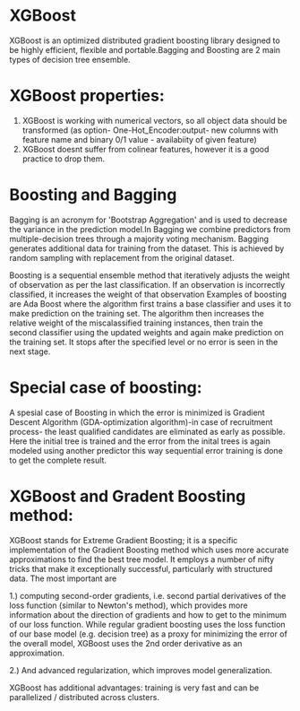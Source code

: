 # XGBoost

XGBoost is an optimized distributed gradient boosting library designed to be highly efficient, flexible and portable.Bagging and Boosting are 2 main types of decision tree ensemble.
# XGBoost properties:
 1. XGBoost is working with numerical vectors, so all object data should be transformed (as option- One-Hot_Encoder:output- new columns with feature name and binary 0/1 value - availabiity of given feature)
 2. XGBoost doesnt suffer from colinear features, however it is a good practice to drop them.

# Boosting and Bagging
Bagging is an acronym for 'Bootstrap Aggregation' and is used to decrease the variance in the prediction model.In Bagging we combine predictors from multiple-decision trees through a majority voting mechanism. Bagging generates additional data for training from the dataset. This is achieved by random sampling with replacement from the original dataset. 

Boosting is a sequential ensemble method that iteratively adjusts the weight of observation as per the last classification. If an observation is incorrectly classified, it increases the weight of that observation Examples of boosting are Ada Boost where the algorithm first trains a base classifier and uses it to make prediction on the training set. 
The algorithm then increases the relative weight of the miscalassified  training instances, then train the second classifier using the updated weights and again make prediction on the training set. It stops after the specified level or no error is seen in the next stage.

# Special case of boosting:
A spesial case of Boosting in which the error is minimized is Gradient Descent Algorithm (GDA-optimization algorithm)-in case of recruitment process- the least qualified candidates are eliminated as early as possible.
Here the initial tree is trained and the error from the inital trees is again modeled using another predictor this way sequential error training is done to get the complete result.

# XGBoost and Gradent Boosting method:
XGBoost stands for Extreme Gradient Boosting; it is a specific implementation of the Gradient Boosting method which uses more accurate approximations to find the best tree model. It employs a number of nifty tricks that make it exceptionally successful, particularly with structured data. The most important are

1.) computing second-order gradients, i.e. second partial derivatives of the loss function (similar to Newton's method), which provides more information about the direction of gradients and how to get to the minimum of our loss function. While regular gradient boosting uses the loss function of our base model (e.g. decision tree) as a proxy for minimizing the error of the overall model, XGBoost uses the 2nd order derivative as an approximation.

2.) And advanced regularization, which improves model generalization.

XGBoost has additional advantages: training is very fast and can be parallelized / distributed across clusters.


